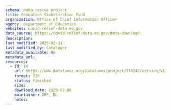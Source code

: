 ```yaml
---
schema: data_rescue_project 
title: Education Stabilization Fund
organization: Office of Chief Information Officer
agency: Department of Education
websites: covid-relief-data.ed.gov
data_source: https://covid-relief-data.ed.gov/data-download
description: 
last_modified: 2025-02-11
last_modified_by: Cataloger
metadata_available: No
metadata_url: 
resources:
  - id: 14
    url: https://www.datalumos.org/datalumos/project/218242/version/V1/view
    format: ZIP
    status: Finished
    size: 
    download_date: 2025-02-06
    maintainer: DRP, DL
    notes: 
---
```

